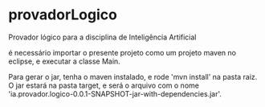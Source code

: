 # provadorLogico
Provador lógico para a disciplina de Inteligência Artificial

é necessário importar o presente projeto como um projeto maven no eclipse, e executar a classe Main.

Para gerar o jar, tenha o maven instalado, e rode 'mvn install' na pasta raiz. O jar estará na pasta target, e será o arquivo com o nome 'ia.provador.logico-0.0.1-SNAPSHOT-jar-with-dependencies.jar'.
